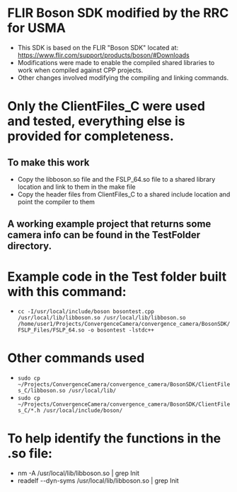 # FLIR Boson SDK modified by the RRC for USMA
- This SDK is based on the FLIR "Boson SDK" located at: https://www.flir.com/support/products/boson/#Downloads
- Modifications were made to enable the compiled shared libraries to work when compiled against CPP projects.
- Other changes involved modifying the compiling and linking commands.

# Only the ClientFiles_C were used and tested, everything else is provided for completeness.

## To make this work
- Copy the libboson.so file and the FSLP_64.so file to a shared library location and link to them in the make file
- Copy the header files from ClientFiles_C to a shared include location and point the compiler to them

## A working example project that returns some camera info can be found in the TestFolder directory.

# Example code in the Test folder built with this command:
- `cc -I/usr/local/include/boson bosontest.cpp /usr/local/lib/libboson.so /usr/local/lib/libboson.so /home/user1/Projects/ConvergenceCamera/convergence_camera/BosonSDK/FSLP_Files/FSLP_64.so -o bosontest -lstdc++`

# Other commands used
- `sudo cp ~/Projects/ConvergenceCamera/convergence_camera/BosonSDK/ClientFiles_C/libboson.so /usr/local/lib/`
- `sudo cp ~/Projects/ConvergenceCamera/convergence_camera/BosonSDK/ClientFiles_C/*.h /usr/local/include/boson/`


# To help identify the functions in the .so file:
- nm -A /usr/local/lib/libboson.so | grep Init
- readelf --dyn-syms /usr/local/lib/libboson.so | grep Init



